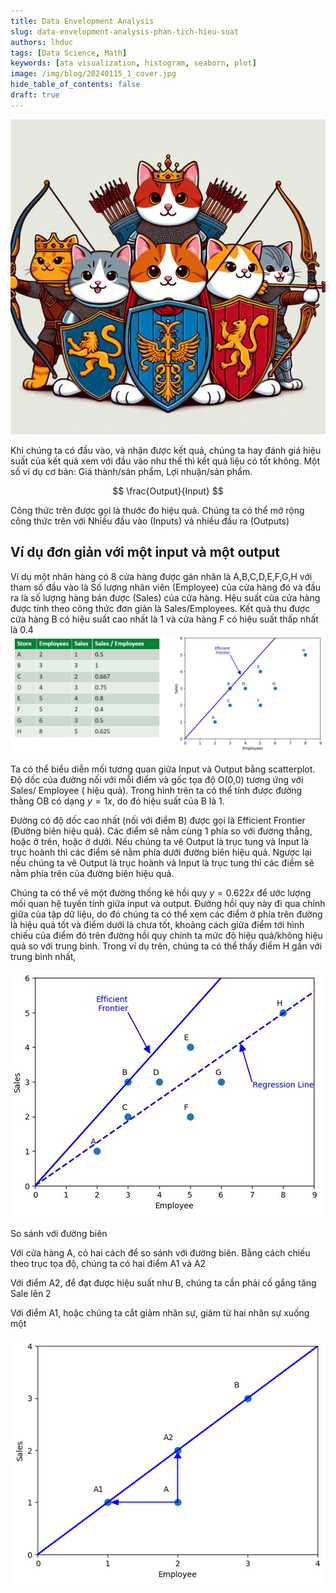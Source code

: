 ```yaml
---
title: Data Envelopment Analysis
slug: data-envelopment-analysis-phan-tich-hieu-suat
authors: lhduc
tags: [Data Science, Math]
keywords: [ata visualization, histogram, seaborn, plot]
image: /img/blog/20240115_1_cover.jpg
hide_table_of_contents: false
draft: true
---
```

![](cover.jpg)
<!-- **Đánh giá Hiệu suất là gì​?** -->

Khi chúng ta có đầu vào, và nhận được kết quả, chúng ta hay đánh giá hiệu suất của kết quả xem với đầu vào như thế thì kết quả liệu có tốt không.​ Một số ví dụ cơ bản: Giá thành/sản phẩm, Lợi nhuận/sản phẩm.​
<!-- truncate -->

$$
\frac{Output}{Input}
$$

Công thức trên được gọi là thước đo hiệu quả.​
Chúng ta có thể mở rộng công thức trên với Nhiều đầu vào (Inputs) và nhiều đầu ra (Outputs)​

## Ví dụ đơn giản với một input và một output

Ví dụ một nhãn hàng có 8 cửa hàng được gán nhãn là A,B,C,D,E,F,G,H với tham số đầu vào là Số lượng nhân viên (Employee) của cửa hàng đó và đầu ra là số lượng hàng bán được (Sales) của cửa hàng. Hệu suất của cửa hàng được tính theo công thức đơn giản là Sales/Employees. Kết quả thu được cửa hàng B có hiệu suất cao nhất là 1 và cửa hàng F có hiệu suất thấp nhất là 0.4
![](efficient_frontier.png)

Ta có thể biểu diễn mối tương quan giữa Input và Output bằng scatterplot.
Độ dốc của đường nối với mỗi điểm và gốc tọa độ O(0,0) tương ứng với Sales/ Employee ( hiệu quả). Trong hình trên ta có thể tính được đường thằng OB có dạng $y=1x$, do đó hiệu suất của B là 1. ​

Đường có độ dốc cao nhất (nối với điểm B) được gọi là Efficient  Frontier (Đường biên hiệu quả).​ Các điểm sẽ nằm cùng 1 phía so với đường thẳng, hoặc ở trên, hoặc ở dưới.​ Nếu chúng ta vẽ Output là trục tung và Input là trục hoành thì các điểm sẽ nằm phía dưới đường biên hiệu quả. Ngược lại nếu chúng ta vẽ Output là trục hoành và Input là trục tung thì các điểm sẽ nằm phía trên của đường biên hiệu quả.


Chúng ta có thể  vẽ một đường thống kê hồi quy $y=0.622x$ để ước lượng mối quan hệ tuyến tính giữa input và output.​ Đường hồi quy này đi qua chính giữa của tập dữ liệu, do đó chúng ta có thể xem các điểm ở phía trên đường là hiệu quả tốt và điểm dưới là chưa tốt, khoảng cách giữa điểm tới hình chiếu của điểm đó trên đường hồi quy chính ta mức độ hiệu quả/không hiệu quả​ so với trung bình. Trong ví dụ trên, chúng ta có thể thấy điểm H gần với trung bình nhất, 

<!-- Khoảng cách từ các điểm đến đường Efficient Frontier nêu lên độ lệch so với điểm tốt nhất​ -->

![](efficiente_frontier_regression_line.png)

So sánh với đường biên

Với cửa hàng A, có hai cách để so sánh với đường biên. Bằng cách chiếu theo trục tọa độ, chúng ta có hai điểm A1 và A2​

Với điểm A2, để đạt được hiệu suất như B, chúng ta cần phải cố gắng tăng Sale lên 2​

Với điểm A1, hoặc chúng ta cắt giảm nhân sự, giảm từ hai nhân sự xuống một

![](move_up_frontier.png)







